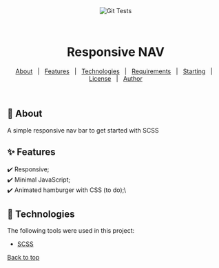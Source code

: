 <div align="center" id="top"> 
  <img src="./.github/app.gif" alt="Git Tests" />

&#xa0;

  <!-- <a href="https://gittests.netlify.app">Demo</a> -->
</div>

<h1 align="center">Responsive NAV</h1>

<!-- Status -->

<!-- <h4 align="center">
	🚧  Git Tests 🚀 Under construction...  🚧
</h4>

<hr> -->

<p align="center">
  <a href="#dart-about">About</a> &#xa0; | &#xa0; 
  <a href="#sparkles-features">Features</a> &#xa0; | &#xa0;
  <a href="#rocket-technologies">Technologies</a> &#xa0; | &#xa0;
  <a href="#white_check_mark-requirements">Requirements</a> &#xa0; | &#xa0;
  <a href="#checkered_flag-starting">Starting</a> &#xa0; | &#xa0;
  <a href="#memo-license">License</a> &#xa0; | &#xa0;
  <a href="https://github.com/{{cbolson}}" target="_blank">Author</a>
</p>

<br>

## :dart: About

A simple responsive nav bar to get started with SCSS

## :sparkles: Features

:heavy_check_mark: Responsive;\
:heavy_check_mark: Minimal JavaScript;\
:heavy_check_mark: Animated hamburger with CSS (to do);\

## :rocket: Technologies

The following tools were used in this project:

- [SCSS](https://sass-lang.com/)

<a href="#top">Back to top</a>
